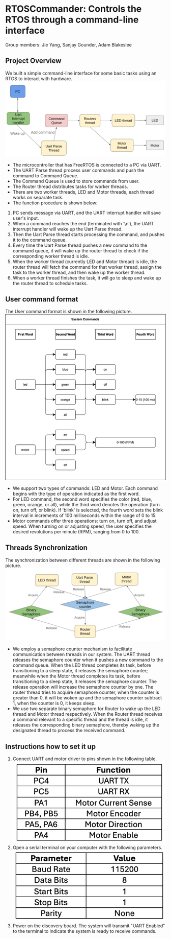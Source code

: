 # RTOSCommander: Controls the RTOS through a command-line interface
Group members: Jie Yang, Sanjay Gounder, Adam Blakeslee

## Project Overview
We built a simple command-line interface for some basic tasks using an RTOS to interact with hardware.
![screenshot](./pictures/overview.png)

* The microcontroller that has FreeRTOS is connected to a PC via UART.
* The UART Parse thread process user commands and push the command to Command Queue.
* The Command Queue is used to store commands from user.
* The Router thread distributes tasks for worker threads.
* There are two worker threads, LED and Motor threads, each thread works on separate task.
* The function procedure is shown below: 
1. PC sends message via UART, and the UART interrupt handler will save user's input.
2. When a command reaches the end (terminated with ‘\n’), the UART interrupt handler will wake up the Uart Parse thread.
3. Then the Uart Parse thread starts processing the command, and pushes it to the command queue.
4. Every time the Uart Parse thread pushes a new command to the command queue, it will wake up the router thread to check if the corresponding worker thread is idle.
5. When the worker thread (currently LED and Motor thread) is idle, the router thread will fetch the command for that worker thread, assign the task to the worker thread, and then wake up the worker thread.
6. When a worker thread finishes the task, it will go to sleep and wake up the router thread to schedule tasks.

## User command format
The User command format is shown in the following picture.
![screenshot](./pictures/systemcommands.png)

* We support two types of commands: LED and Motor. Each command begins with the type of operation indicated as the first word.
* For LED command,  the second word specifies the color (red, blue, green, orange, or all), while the third word denotes the operation (turn on, turn off, or blink). If 'blink' is selected, the fourth word sets the blink interval in increments of 100 milliseconds within the range of 0 to 15.
* Motor commands offer three operations: turn on, turn off, and adjust speed. When turning on or adjusting speed, the user specifies the desired revolutions per minute (RPM), ranging from 0 to 100.

## Threads Synchronization
The synchronization between different threads are shown in the following picture.
![screenshot](./pictures/thread_synchronization.png)
* We employ a semaphore counter mechanism to facilitate communication between threads in our system. The UART thread releases the semaphore counter when it pushes a new command to the command queue. When the LED thread completes its task, before transitioning to a sleep state, it releases the semaphore counter; meanwhile when the Motor thread completes its task, before transitioning to a sleep state, it releases the semaphore counter. The release operation will increase the semaphore counter by one. The router thread tries to acquire semaphore ocunter, when the counter is greater than 0, it will be woken up and the semaphore counter subtract 1, when the counter is 0, it keeps sleep.
* We use two separate binary semaphore for Router to wake up the LED thread and Motor thread respectively. When the Router thread receives a command relevant to a specific thread and the thread is idle, it releases the corresponding binary semaphore, thereby waking up the designated thread to process the received command.

## Instructions how to set it up
1. Connect UART and motor driver to pins shown in the following table.
![screenshot](./pictures/pintable.png)
2. Open a serial terminal on your computer with the following parameters.
![screenshot](./pictures/uarttable.png)
3. Power on the discovery board. The system will transmit "UART Enabled" to the terminal to indicate the system is ready to receive commands.
